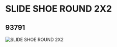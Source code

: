 # SLIDE SHOE ROUND 2X2
## 93791
![SLIDE SHOE ROUND 2X2](https://lc-www-live-s.legocdn.com/media/bricks/5/2/4613980.jpg)